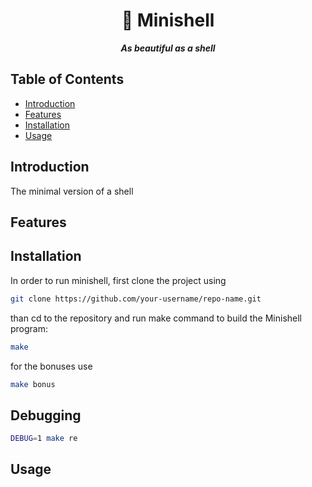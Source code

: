 <h1 align="center">
	🧩 Minishell
</h1>

<p align="center">
	<b><i>As beautiful as a shell</i></b><br>
</p>

## Table of Contents

- [Introduction](#introduction)
- [Features](#features)
- [Installation](#installation)
- [Usage](#usage)

## Introduction

The minimal version of a shell

## Features
 
## Installation

In order to run minishell, first clone the project using 

```bash
git clone https://github.com/your-username/repo-name.git
```
than cd to the repository and run make command to build the Minishell program:
```bash
make 
```
for the bonuses use 

```bash
make bonus
```

## Debugging
```bash
DEBUG=1 make re
```

## Usage
